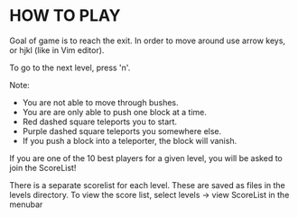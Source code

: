 # HOW TO PLAY

Goal of game is to reach the exit.
In order to move around use arrow keys, or hjkl (like in Vim editor).

To go to the next level, press 'n'.

Note:
* You are not able to move through bushes.
* You are are only able to push one block at a time.
* Red dashed square teleports you to start.
* Purple dashed square teleports you somewhere else.
* If you push a block into a teleporter, the block will vanish.

If you are one of the 10 best players for a given level,
you will be asked to join the ScoreList!

There is a separate scorelist for each level. These are saved as
files in the levels directory. To view the score list, select
levels -> view ScoreList in the menubar
